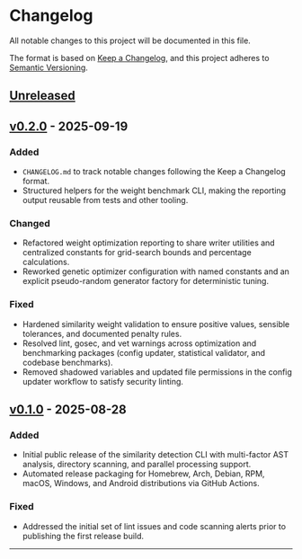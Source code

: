 # Changelog

All notable changes to this project will be documented in this file.

The format is based on [Keep a Changelog](https://keepachangelog.com/en/1.1.0/),
and this project adheres to [Semantic Versioning](https://semver.org/spec/v2.0.0.html).

## [Unreleased]

## [v0.2.0] - 2025-09-19

### Added

- `CHANGELOG.md` to track notable changes following the Keep a Changelog format.
- Structured helpers for the weight benchmark CLI, making the reporting output
  reusable from tests and other tooling.

### Changed

- Refactored weight optimization reporting to share writer utilities and
  centralized constants for grid-search bounds and percentage calculations.
- Reworked genetic optimizer configuration with named constants and an explicit
  pseudo-random generator factory for deterministic tuning.

### Fixed

- Hardened similarity weight validation to ensure positive values, sensible
  tolerances, and documented penalty rules.
- Resolved lint, gosec, and vet warnings across optimization and benchmarking
  packages (config updater, statistical validator, and codebase benchmarks).
- Removed shadowed variables and updated file permissions in the config
  updater workflow to satisfy security linting.

## [v0.1.0] - 2025-08-28

### Added

- Initial public release of the similarity detection CLI with multi-factor
  AST analysis, directory scanning, and parallel processing support.
- Automated release packaging for Homebrew, Arch, Debian, RPM, macOS, Windows,
  and Android distributions via GitHub Actions.

### Fixed

- Addressed the initial set of lint issues and code scanning alerts prior to
  publishing the first release build.

---

[v0.2.0]: https://github.com/paveg/similarity-go/releases/tag/v0.2.0
[v0.1.0]: https://github.com/paveg/similarity-go/releases/tag/v0.1.0
[Unreleased]: https://github.com/paveg/similarity-go/compare/v0.2.0...HEAD
